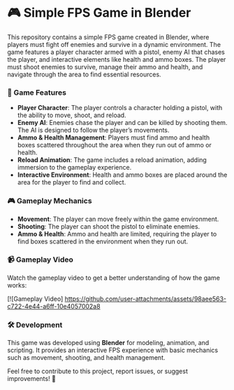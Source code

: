 # 🎮 Simple FPS Game in Blender

This repository contains a simple FPS game created in Blender, where players must fight off enemies and survive in a dynamic environment. The game features a player character armed with a pistol, enemy AI that chases the player, and interactive elements like health and ammo boxes. The player must shoot enemies to survive, manage their ammo and health, and navigate through the area to find essential resources.

### 🚀 Game Features
- **Player Character**: The player controls a character holding a pistol, with the ability to move, shoot, and reload.
- **Enemy AI**: Enemies chase the player and can be killed by shooting them. The AI is designed to follow the player’s movements.
- **Ammo & Health Management**: Players must find ammo and health boxes scattered throughout the area when they run out of ammo or health.
- **Reload Animation**: The game includes a reload animation, adding immersion to the gameplay experience.
- **Interactive Environment**: Health and ammo boxes are placed around the area for the player to find and collect.

### 🎮 Gameplay Mechanics
- **Movement**: The player can move freely within the game environment.
- **Shooting**: The player can shoot the pistol to eliminate enemies.
- **Ammo & Health**: Ammo and health are limited, requiring the player to find boxes scattered in the environment when they run out.

### 📹 Gameplay Video
Watch the gameplay video to get a better understanding of how the game works:

[![Gameplay Video]
https://github.com/user-attachments/assets/98aee563-c722-4e44-a6ff-10e4057002a8

### 🛠️ Development
This game was developed using **Blender** for modeling, animation, and scripting. It provides an interactive FPS experience with basic mechanics such as movement, shooting, and health management.

Feel free to contribute to this project, report issues, or suggest improvements! 🚀
